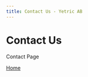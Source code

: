 ```yaml
---
title: Contact Us - Yetric AB
---
```


# Contact Us

Contact Page

<script type="text/javascript" src="//crm.yetric.org/form/generate.js?id=2">

</script>

[Home](/)

